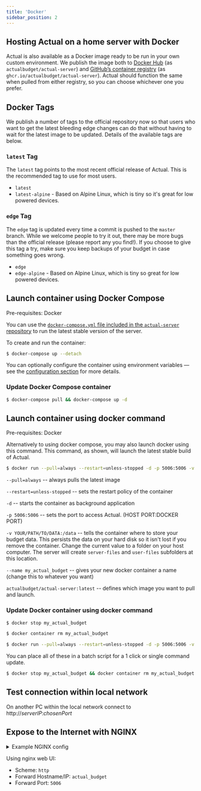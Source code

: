 ```yaml
---
title: 'Docker'
sidebar_position: 2
---
```


## Hosting Actual on a home server with Docker

Actual is also available as a Docker image ready to be run in your own custom environment. We publish the image both to [Docker Hub](https://hub.docker.com/r/actualbudget/actual-server) (as `actualbudget/actual-server`) and [GitHub’s container registry](https://ghcr.io/actualbudget/actual-server) (as `ghcr.io/actualbudget/actual-server`). Actual should function the same when pulled from either registry, so you can choose whichever one you prefer.

## Docker Tags

We publish a number of tags to the official repository now so that users who want to get the latest bleeding edge changes can do that without having to wait for the latest image to be updated. Details of the available tags are below.

### `latest` Tag

The `latest` tag points to the most recent official release of Actual. This is the recommended tag to use for most users.

- `latest`
- `latest-alpine` - Based on Alpine Linux, which is tiny so it's great for low powered devices.

### `edge` Tag

The `edge` tag is updated every time a commit is pushed to the `master` branch. While we welcome people to try it out, there may be more bugs than the official release (please report any you find!). If you choose to give this tag a try, make sure you keep backups of your budget in case something goes wrong.

- `edge`
- `edge-alpine` - Based on Alpine Linux, which is tiny so great for low powered devices.

## Launch container using Docker Compose

Pre-requisites: Docker

You can use the [`docker-compose.yml` file included in the `actual-server` repository](https://github.com/actualbudget/actual-server/blob/master/docker-compose.yml) to run the latest stable version of the server.

To create and run the container:

```bash
$ docker-compose up --detach
```

You can optionally configure the container using environment variables — see the [configuration section](../config/index.md) for more details.

### Update Docker Compose container

```bash
$ docker-compose pull && docker-compose up -d
```

## Launch container using docker command

Pre-requisites: Docker

Alternatively to using docker compose, you may also launch docker using this command. This command, as shown, will launch the latest stable build of Actual.

```bash
$ docker run --pull=always --restart=unless-stopped -d -p 5006:5006 -v YOUR/PATH/TO/DATA:/data --name my_actual_budget actualbudget/actual-server:latest
```

`--pull=always` -- always pulls the latest image

`--restart=unless-stopped` -- sets the restart policy of the container

`-d` -- starts the container as background application

`-p 5006:5006` -- sets the port to access Actual. (HOST PORT:DOCKER PORT)

`-v YOUR/PATH/TO/DATA:/data` -- tells the container where to store your budget data. This persists the data on your hard disk so it isn't lost if you remove the container. Change the current value to a folder on your host computer. The server will create `server-files` and `user-files` subfolders at this location.

`--name my_actual_budget` -- gives your new docker container a name (change this to whatever you want)

`actualbudget/actual-server:latest` -- defines which image you want to pull and launch.

### Update Docker container using docker command

```bash
$ docker stop my_actual_budget
```

```bash
$ docker container rm my_actual_budget
```

```bash
$ docker run --pull=always --restart=unless-stopped -d -p 5006:5006 -v YOUR/PATH/TO/DATA:/data --name my_actual_budget actualbudget/actual-server:latest
```

You can place all of these in a batch script for a 1 click or single command update.

```bash
$ docker stop my_actual_budget && docker container rm my_actual_budget && docker run --pull=always --restart=unless-stopped -d -p 5006:5006 -v YOUR/PATH/TO/DATA:/data --name my_actual_budget actualbudget/actual-server:latest
```

## Test connection within local network

On another PC within the local network connect to http://_serverIP_:_chosenPort_

## Expose to the Internet with NGINX

<details><summary>Example NGINX config</summary>

```nginx
server {
    listen 443 ssl;
    listen [::]:443 ssl;

    server_name budget.*;

    include /config/nginx/ssl.conf;

    client_max_body_size 0;

    # enable for ldap auth, fill in ldap details in ldap.conf
    #include /config/nginx/ldap.conf;

    # enable for Authelia
    #include /config/nginx/authelia-server.conf;

    location / {
        # enable the next two lines for http auth
        #auth_basic "Restricted";
        #auth_basic_user_file /config/nginx/.htpasswd;

        # enable the next two lines for ldap auth
        #auth_request /auth;
        #error_page 401 =200 /ldaplogin;

        # enable for Authelia
        #include /config/nginx/authelia-location.conf;

        include /config/nginx/proxy.conf;
        include /config/nginx/resolver.conf;
        set $upstream_app actual_budget;
        set $upstream_port 5006;
        set $upstream_proto http;
        proxy_pass $upstream_proto://$upstream_app:$upstream_port;

    }
}
```

</details>

Using nginx web UI:

- Scheme: `http`
- Forward Hostname/IP: `actual_budget`
- Forward Port: `5006`
